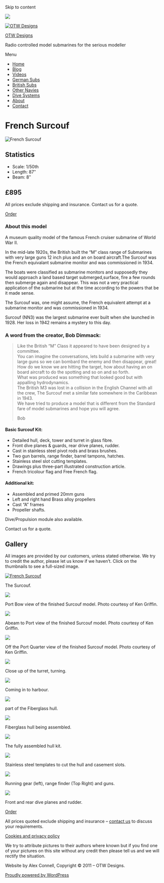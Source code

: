 Skip to content

![](/downloaded/images/cropped-home-back.jpg)

[![OTW Designs](/downloaded/images/cropped-fish-1.png)](/)

[OTW Designs](/)

Radio controlled model submarines for the serious modeller

Menu

  * [Home](/)
  * [Blog](/blog/)
  * [Videos](/videos/)
  * [German Subs](/#GermanSubs)
  * [British Subs](/#BritishSubs)
  * [Other Navies](/#OtherNavies)
  * [Dive Systems](/#DiveSystems)
  * [About](/about-2/)
  * [Contact](/contact-us/)

# French Surcouf

![French Surcouf](/downloaded/images/Surcouf-top.jpg)

## Statistics

  * Scale: 1/50th
  * Length: 87″
  * Beam: 8″

## £895

All prices exclude shipping and insurance. Contact us for a quote.

[  Order ](/contact-us/)

### About this model

A museum quality model of the famous French cruiser submarine of World War II.

In the mid-late 1920s, the British built the “M” class range of Submarines
with very large guns 12 inch plus and an on board aircraft.The Surcouf was the
French equivalant submarine monitor and was commissioned in 1934.

The boats were classified as submarine monitors and supposedly they would
approach a land based target submerged,surface, fire a few rounds then
submerge again and disappear. This was not a very practical application of the
submarine but at the time according to the powers that be it made sense.

The Surcouf was, one might assume, the French equivalent attempt at a
submarine monitor and was commissioned in 1934.

Surcouf (NN3) was the largest submarine ever built when she launched in 1928.
Her loss in 1942 remains a mystery to this day.

### A word from the creator, Bob Dimmack:

> Like the British “M” Class it appeared to have been designed by a committee.  
> You can imagine the conversations, lets build a submarine with very large
> guns so we can bombard the enemy and then disappear, great! How do we know
> we are hitting the target, how about having an on board aircraft to do the
> spotting and so on and so forth.  
> What was produced was something that looked good but with appalling
> hydrodynamics.  
> The British M3 was lost in a collision in the English Channel with all the
> crew, The Surcouf met a similar fate somewhere in the Caribbean in 1943.  
> We have tried to produce a model that is different from the Standard fare of
> model submarines and hope you will agree.
>
> Bob

#### Basic Surcouf Kit:

  * Detailed hull, deck, tower and turret in glass fibre.
  * Front dive planes & guards, rear drive planes, rudder.
  * Cast in stainless steel pivot rods and brass brushes.
  * Two gun barrels, range finder, barrel tampons, hatches.
  * Stainless steel slot cutting templates.
  * Drawings plus three-part illustrated construction article.
  * French tricolour flag and Free French flag.

#### Additional kit:

  * Assembled and primed 20mm guns
  * Left and right hand Brass alloy propellers
  * Cast “A” frames
  * Propeller shafts.

Dive/Propulsion module also available.

Contact us for a quote.

## Gallery

All images are provided by our customers, unless stated otherwise. We try to
credit the author, please let us know if we haven’t. Click on the thumbnails
to see a full-sized image.

[![French Surcouf](/downloaded/images/Surcouf-top.jpg)](/wp-content/uploads/2019/05/Surcouf-top.jpg)

The Surcouf.

[![](/downloaded/images/front.jpg)](/wp-content/uploads/2019/05/front.jpg)

Port Bow view of the finished Surcouf model. Photo courtesy of Ken Griffin.

[![](/downloaded/images/mid.jpg)](/wp-content/uploads/2019/05/mid.jpg)

Abeam to Port view of the finished Surcouf model. Photo courtesy of Ken
Griffin.

[![](/downloaded/images/rear.jpg)](/wp-content/uploads/2019/05/rear.jpg)

Off the Port Quarter view of the finished Surcouf model. Photo courtesy of Ken
Griffin.

[![](/downloaded/images/lake1.jpg)](/wp-content/uploads/2019/05/lake1.jpg)

Close up of the turret, turning.

[![](/downloaded/images/lake2.jpg)](/wp-content/uploads/2019/05/lake2.jpg)

Coming in to harbour.

[![](/downloaded/images/Surcouf01.jpg)](/wp-content/uploads/2019/05/Surcouf01.jpg)

part of the Fiberglass hull.

[![](/downloaded/images/Surcouf02.jpg)](/wp-content/uploads/2019/05/Surcouf02.jpg)

Fiberglass hull being assembled.

[![](/downloaded/images/Surcouf04.jpg)](/wp-content/uploads/2019/05/Surcouf04.jpg)

The fully assembled hull kit.

[![](/downloaded/images/Surcouf07.jpg)](/wp-content/uploads/2019/05/Surcouf07.jpg)

Stainless steel templates to cut the hull and casement slots.

[![](/downloaded/images/Surcouf06.jpg)](/wp-content/uploads/2019/05/Surcouf06.jpg)

Running gear (left), range finder (Top Right) and guns.

[![](/downloaded/images/Surcouf03Fins.jpg)](/wp-content/uploads/2019/05/Surcouf03Fins.jpg)

Front and rear dive planes and rudder.

[  Order ](/contact-us/)

All prices quoted exclude shipping and insurance – [contact us](/contact-us/) to discuss your requirements.

[Cookies and privacy policy](/cookies-privacy-policy/)

We try to attribute pictures to their authors where known but if you find one
of your pictures on this site without any credit then please tell us and we
will rectify the situation.

Website by Alex Connell, Copyright © 2011 – OTW Designs.

[ Proudly powered by WordPress ](https://en-gb.wordpress.org/)

